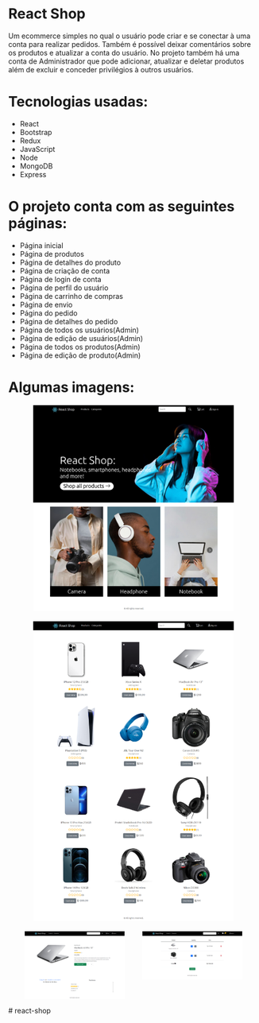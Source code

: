 <h1>React Shop</h1>
  Um ecommerce simples no qual o usuário pode criar e se conectar à uma conta para realizar pedidos. Também é possível deixar comentários sobre os produtos e atualizar a conta do usuário. No projeto também há uma conta de Administrador que pode adicionar, atualizar e deletar produtos além de excluir e conceder privilégios à outros usuários.
<br/>

<h1>Tecnologias usadas:</h1>
<ul>
  <li>React</li>
  <li>Bootstrap</li>
  <li>Redux</li>
  <li>JavaScript</li>
  <li>Node</li>
  <li>MongoDB</li>
  <li>Express</li>
</ul>

<h1>O projeto conta com as seguintes páginas:</h1>
<ul>
  <li>Página inicial</li>
  <li>Página de produtos</li>
  <li>Página de detalhes do produto</li>
  <li>Página de criação de conta</li>
  <li>Página de login de conta</li>
  <li>Página de perfil do usuário</li>
  <li>Página de carrinho de compras</li>
  <li>Página de envio</li>
  <li>Página do pedido</li>
  <li>Página de detalhes do pedido</li>
  <li>Página de todos os usuários(Admin)</li>
  <li>Página de edição de usuários(Admin)</li>
  <li>Página de todos os produtos(Admin)</li>
  <li>Página de edição de produto(Admin)</li>
</ul>

<h1>Algumas imagens:</h1>
<p align="center">
  <img alt="home" src="screenshots/FireShot Capture 001 - React Shop.png" width="80%"><br/><br/>
  <img alt="shop" src="screenshots/FireShot Capture 002 - React Shop.png" width="80%"><br/> <br/>

  <img alt="home" src="screenshots/FireShot Capture 003 - React Shop.png" width="40%" align="top">
  &nbsp; &nbsp; &nbsp; &nbsp;
   <img alt="home" src="screenshots/FireShot Capture 004 - React Shop.png" width="40%" align="top">
</p>
# react-shop
